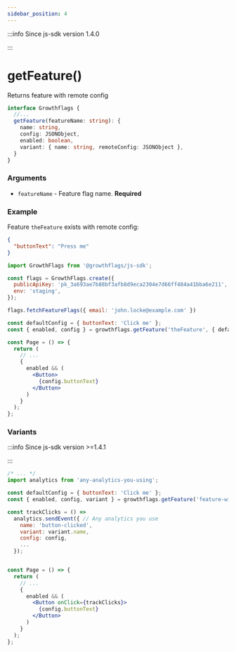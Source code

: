 ```yaml
---
sidebar_position: 4
---
```


:::info Since js-sdk version 1.4.0 

:::

# getFeature()

Returns feature with remote config
```ts
interface Growthflags {
  //...
  getFeature(featureName: string): { 
    name: string,
    config: JSONObject,
    enabled: boolean,
    variant: { name: string, remoteConfig: JSONObject },
  }
}
```

### Arguments

- `featureName` - Feature flag name. **Required**

### Example

Feature `theFeature` exists with remote config:
```JSON
{
  "buttonText": "Press me"
}
```

```jsx
import GrowthFlags from '@growthflags/js-sdk';

const flags = GrowthFlags.create({
  publicApiKey: 'pk_3a693ae7b88bf3afb8d9eca2304e7d66ff484a41bba6e211',
  env: 'staging',
});

flags.fetchFeatureFlags({ email: 'john.locke@example.com' })

const defaultConfig = { buttonText: 'Click me' };
const { enabled, config } = growthflags.getFeature('theFeature', { defaultConfig });

const Page = () => {
  return (
    // ...    
    {
      enabled && (
        <Button>
          {config.buttonText}
        </Button>
      )
    }
  );
};

```

### Variants
:::info Since js-sdk version >=1.4.1

:::

```jsx
/* ... */
import analytics from 'any-analytics-you-using';

const defaultConfig = { buttonText: 'Click me' };
const { enabled, config, variant } = growthflags.getFeature('feature-with-ab', { defaultConfig });

const trackClicks = () => 
  analytics.sendEvent({ // Any analytics you use
    name: 'button-clicked',
    variant: variant.name,
    config: config,
    ... 
  });


const Page = () => {
  return (
    // ...    
    {
      enabled && (
        <Button onClick={trackClicks}>
          {config.buttonText}
        </Button>
      )
    }
  );
};

```